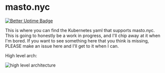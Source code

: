 # masto.nyc

[![Better Uptime Badge](https://betteruptime.com/status-badges/v1/monitor/m55v.svg)](https://betteruptime.com/?utm_source=status_badge)

This is where you can find the Kubernetes yaml that supports masto.nyc. This is going to honestly be a work in progress, and I'll chip away at it when I'm bored. If you want to see something here that you think is missing, PLEASE make an issue here and I'll get to it when I can. 

High level arch:

![high level architecture](https://raw.githubusercontent.com/seano-vs/masto.nyc/main/docs/high_level_arch.drawio.png)